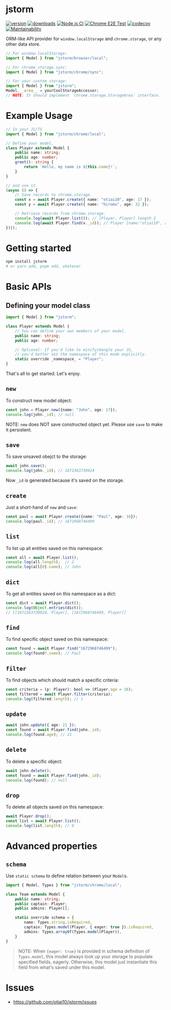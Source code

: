 # jstorm

[![version](https://img.shields.io/npm/v/jstorm)](https://www.npmjs.com/package/jstorm)
[![downloads](https://img.shields.io/npm/dt/jstorm)](https://www.npmjs.com/package/jstorm)
[![Node.js CI](https://github.com/otiai10/jstorm/actions/workflows/node.yml/badge.svg)](https://github.com/otiai10/jstorm/actions/workflows/node.yml)
[![Chrome E2E Test](https://github.com/otiai10/jstorm/actions/workflows/chrome-test.yml/badge.svg)](https://github.com/otiai10/jstorm/actions/workflows/chrome-test.yml)
[![codecov](https://codecov.io/github/otiai10/jstorm/branch/main/graph/badge.svg?token=z3Nzs6xVGF)](https://codecov.io/github/otiai10/jstorm)
[![Maintainability](https://api.codeclimate.com/v1/badges/df8271f73cd0791369f6/maintainability)](https://codeclimate.com/github/otiai10/jstorm/maintainability)

ORM-like API provider for `window.localStorage` and `chrome.storage`, or any other data store.

```typescript
// For window.localStorage:
import { Model } from "jstorm/browser/local";

// For chrome.storage.sync:
import { Model } from "jstorm/chrome/sync";
```

```typescript
// For your custom storage:
import { Model } from "jstorm";
Model.__area__ = yourCoolStorageAccessor;
// NOTE: It should implement `chrome.storage.StorageArea` interface.
```

# Example Usage

```typescript
// In your JS/TS
import { Model } from "jstorm/chrome/local";

// Define your model,
class Player extends Model {
    public name: string;
    public age: number;
    greet(): string {
        return `Hello, my name is ${this.name}!`;
    }
}

// and use it.
(async () => {
    // Save records to chrome.storage.
    const x = await Player.create({ name: "otiai10", age: 17 });
    const y = await Player.create({ name: "hiromu", age: 32 });

    // Retrieve records from chrome.storage.
    console.log(await Player.list()); // [Player, Player] length 2
    console.log(await Player.find(x._id)); // Player {name:"otiai10", age: 17}
})();
```

# Getting started

```sh
npm install jstorm
# or yarn add, pnpm add, whatever
```

# Basic APIs

## Defining your model class

```typescript
import { Model } from "jstorm";

class Player extends Model {
    // You can define your own members of your model.
    public name: string;
    public age: number;

    // Optional: If you'd like to minify/mangle your JS,
    // you'd better set the namespace of this mode explicitly.
    static override _namespace_ = "Player";
}
```

That's all to get started. Let's enjoy.

## `new`

To construct new model object:

```typescript
const john = Player.new({name: "John", age: 17});
console.log(john._id); // null
```

NOTE: `new` does NOT save constructed object yet. Please use `save` to make it persistent.

## `save`

To save unsaved obejct to the storage:

```typescript
await john.save();
console.log(john._id); // 1672363730924
```

Now `_id` is generated because it's saved on the storage.

## `create`

Just a short-hand of `new` and `save`:

```typescript
const paul = await Player.create({name: "Paul", age: 16});
console.log(paul._id); // 1672968746499
```

## `list`

To list up all entities saved on this namespace:

```typescript
const all = await Player.list();
console.log(all.length);  // 2
console.log(all[0].name); // John
```

## `dict`

To get all entities saved on this namespace as a dict:

```typescript
const dict = await Player.dict();
console.log(Object.entries(dict));
// [[1672363730924, Player], [1672968746499, Player]]
```

## `find`

To find specific object saved on this namespace:

```typescript
const found = await Player.find("1672968746499");
console.log(found?.name); // Paul
```

## `filter`

To find objects which should match a specific criteria:

```typescript
const criteria = (p: Player): bool => (Player.age > 16);
const filtered = await Player.filter(criteria);
console.log(filtered.length); // 1
```

## `update`

```typescript
await john.update({ age: 21 });
const found = await Player.find(john._id);
console.log(found.age); // 21
```

## `delete`

To delete a specific object:

```typescript
await john.delete();
const found = await Player.find(john._id);
console.log(found); // null
```

## `drop`

To delete all objects saved on this namespace:

```typescript
await Player.drop();
const list = await Player.list();
console.log(list.length); // 0
```

# Advanced properties

## `schema`

Use `static schema` to define relation between your `Model`s.

```typescript
import { Model, Types } from "jstorm/chrome/local";

class Team extends Model {
    public name: string;
    public captain: Player;
    public admins: Player[];

    static override schema = {
        name: Types.string.isRequired,
        captain: Types.model(Player, { eager: true }).isRequired,
        admins: Types.arrayOf(Types.model(Player)),
    }
}
```

> NOTE: When `{eager: true}` is provided in schema definition of `Types.model`, this model always look up your storage to populate specified fields, eagerly. Otherwise, this model just instantiate this field from what's saved under this model.

# Issues

- https://github.com/otiai10/jstorm/issues
